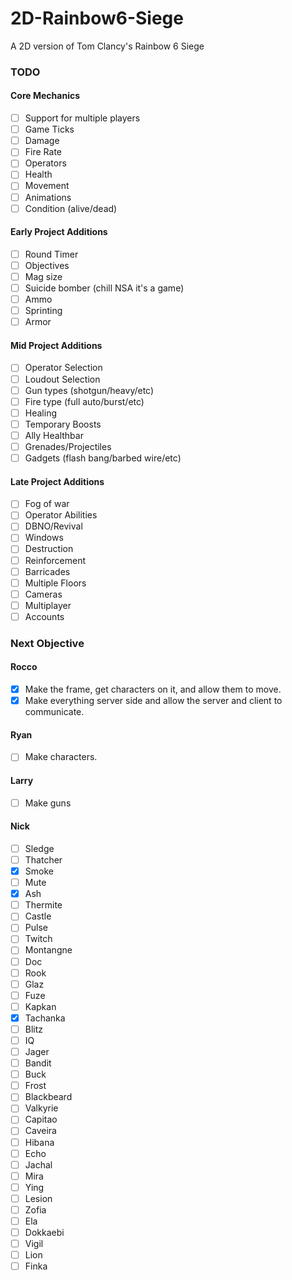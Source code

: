 # 2D-Rainbow6-Siege
A 2D version of Tom Clancy's Rainbow 6 Siege

### TODO
#### Core Mechanics
- [ ] Support for multiple players
- [ ] Game Ticks
- [ ] Damage
- [ ] Fire Rate
- [ ] Operators
- [ ] Health
- [ ] Movement
- [ ] Animations
- [ ] Condition (alive/dead)
#### Early Project Additions
- [ ] Round Timer
- [ ] Objectives
- [ ] Mag size
- [ ] Suicide bomber (chill NSA it's a game)
- [ ] Ammo
- [ ] Sprinting
- [ ] Armor
#### Mid Project Additions
- [ ] Operator Selection
- [ ] Loudout Selection
- [ ] Gun types (shotgun/heavy/etc)
- [ ] Fire type (full auto/burst/etc)
- [ ] Healing
- [ ] Temporary Boosts
- [ ] Ally Healthbar
- [ ] Grenades/Projectiles
- [ ] Gadgets (flash bang/barbed wire/etc)
#### Late Project Additions
- [ ] Fog of war
- [ ] Operator Abilities
- [ ] DBNO/Revival
- [ ] Windows
- [ ] Destruction
- [ ] Reinforcement
- [ ] Barricades
- [ ] Multiple Floors
- [ ] Cameras
- [ ] Multiplayer
- [ ] Accounts

### Next Objective
#### Rocco
- [X] Make the frame, get characters on it, and allow them to move.
- [X] Make everything server side and allow the server and client to communicate.
#### Ryan
- [ ] Make characters.
#### Larry
- [ ] Make guns
#### Nick
- [ ] Sledge
- [ ] Thatcher
- [X] Smoke
- [ ] Mute
- [X] Ash
- [ ] Thermite
- [ ] Castle
- [ ] Pulse
- [ ] Twitch
- [ ] Montangne
- [ ] Doc
- [ ] Rook
- [ ] Glaz
- [ ] Fuze
- [ ] Kapkan
- [X] Tachanka
- [ ] Blitz
- [ ] IQ
- [ ] Jager
- [ ] Bandit
- [ ] Buck
- [ ] Frost
- [ ] Blackbeard
- [ ] Valkyrie
- [ ] Capitao
- [ ] Caveira
- [ ] Hibana
- [ ] Echo
- [ ] Jachal
- [ ] Mira
- [ ] Ying
- [ ] Lesion
- [ ] Zofia
- [ ] Ela
- [ ] Dokkaebi
- [ ] Vigil
- [ ] Lion
- [ ] Finka
